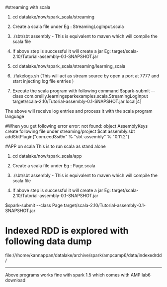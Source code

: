
#streaming with scala 

1. cd datalake/now/spark_scala/streaming
2. Create a scala file under 
	Eg : StreamingLogInput.scala

3. ./sbt/sbt assembly   - This is equivalent to maven which will compile the scala file
4. If above step is successful it will create a jar 
	Eg: target/scala-2.10/Tutorial-assembly-0.1-SNAPSHOT.jar

5. cd datalake/now/spark_scala/streaming/learning_scala

6. ./fakelogs.sh    (This will act as stream source by open a port at 7777 and start injecting  log file entries )

7. Execute the scala program with following command
$spark-submit --class com.oreilly.learningsparkexamples.scala.StreamingLogInput target/scala-2.10/Tutorial-assembly-0.1-SNAPSHOT.jar local[4]

The above will receive log entries and process it with the scala program language

#When you get following error
error: not found: object AssemblyKeys
create following file under streaming/project
$cat assembly.sbt
addSbtPlugin("com.eed3si9n" % "sbt-assembly" % "0.11.2")


#APP on scala 
This is to run scala as stand alone

1. cd datalake/now/spark_scala/app
2. Create a scala file under 
	Eg : Page.scala

3. ./sbt/sbt assembly   - This is equivalent to maven which will compile the scala file
4. If above step is successful it will create a jar 
	Eg: target/scala-2.10/Tutorial-assembly-0.1-SNAPSHOT.jar

$spark-submit --class Page target/scala-2.10/Tutorial-assembly-0.1-SNAPSHOT.jar



# Indexed RDD is explored with following data dump

file:///home/kannappan/datalake/archive/spark/ampcamp6/data/indexedrdd/


---------------------------------------------------------------------
Above programs works fine with spark 1.5 which comes with AMP lab6 download



